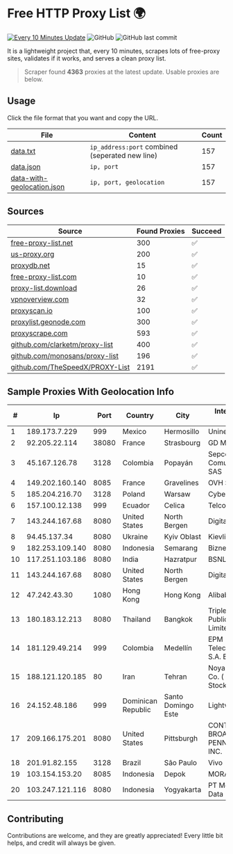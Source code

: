 
# Free HTTP Proxy List 🌍

[![Every 10 Minutes Update](https://github.com/mertguvencli/http-proxy-list/actions/workflows/main.yml/badge.svg?branch=main)](https://github.com/mertguvencli/http-proxy-list/actions/workflows/main.yml)
![GitHub](https://img.shields.io/github/license/mertguvencli/http-proxy-list)
![GitHub last commit](https://img.shields.io/github/last-commit/mertguvencli/http-proxy-list)

It is a lightweight project that, every 10 minutes, scrapes lots of free-proxy sites, validates if it works, and serves a clean proxy list.


> Scraper found **4363** proxies at the latest update. Usable proxies are below.

## Usage

Click the file format that you want and copy the URL.


|File|Content|Count|
|----|-------|-----|
|[data.txt](https://raw.githubusercontent.com/mertguvencli/http-proxy-list/main/proxy-list/data.txt)|`ip_address:port` combined (seperated new line)|157|
|[data.json](https://raw.githubusercontent.com/mertguvencli/http-proxy-list/main/proxy-list/data.json)|`ip, port`|157|
|[data-with-geolocation.json](https://raw.githubusercontent.com/mertguvencli/http-proxy-list/main/proxy-list/data-with-geolocation.json)|`ip, port, geolocation`|157|

## Sources

|Source|Found Proxies|Succeed|
|------|-------------|-------|
|[free-proxy-list.net](https://free-proxy-list.net)|300|✅|
|[us-proxy.org](https://www.us-proxy.org)|200|✅|
|[proxydb.net](http://proxydb.net)|15|✅|
|[free-proxy-list.com](https://free-proxy-list.com/?page=&port=&type%5B%5D=http&type%5B%5D=https&up_time=0&search=Search)|10|✅|
|[proxy-list.download](https://www.proxy-list.download/HTTP)|26|✅|
|[vpnoverview.com](https://vpnoverview.com/privacy/anonymous-browsing/free-proxy-servers)|32|✅|
|[proxyscan.io](https://www.proxyscan.io)|100|✅|
|[proxylist.geonode.com](https://proxylist.geonode.com/api/proxy-list?limit=300&page=1&sort_by=lastChecked&sort_type=desc&protocols=http,https)|300|✅|
|[proxyscrape.com](https://api.proxyscrape.com/v2/?request=displayproxies&protocol=http&timeout=10000&country=all&ssl=all&anonymity=all)|593|✅|
|[github.com/clarketm/proxy-list](https://raw.githubusercontent.com/clarketm/proxy-list/master/proxy-list-raw.txt)|400|✅|
|[github.com/monosans/proxy-list](https://raw.githubusercontent.com/monosans/proxy-list/main/proxies/http.txt)|196|✅|
|[github.com/TheSpeedX/PROXY-List](https://raw.githubusercontent.com/TheSpeedX/PROXY-List/master/http.txt)|2191|✅|


## Sample Proxies With Geolocation Info

|#|Ip|Port|Country|City|Internet Service Provider|
|-|--|----|-------|----|-------------------------|
|1|189.173.7.229|999|Mexico|Hermosillo|Uninet S.A. de C.V|
|2|92.205.22.114|38080|France|Strasbourg|GD MASS Network|
|3|45.167.126.78|3128|Colombia|Popayán|Sepcom Comunicaciones SAS|
|4|149.202.160.140|8085|France|Gravelines|OVH SAS|
|5|185.204.216.70|3128|Poland|Warsaw|Cyber_Folks S.A.|
|6|157.100.12.138|999|Ecuador|Celica|Telconet S.A|
|7|143.244.167.68|8080|United States|North Bergen|DigitalOcean, LLC|
|8|94.45.137.34|8080|Ukraine|Kyiv Oblast|Kievline LLC|
|9|182.253.109.140|8080|Indonesia|Semarang|Biznet Metronet|
|10|117.251.103.186|8080|India|Hazratpur|BSNL Internet|
|11|143.244.167.68|8080|United States|North Bergen|DigitalOcean, LLC|
|12|47.242.43.30|1080|Hong Kong|Hong Kong|Alibaba.com LLC|
|13|180.183.12.213|8080|Thailand|Bangkok|Triple T Broadband Public Company Limited|
|14|181.129.49.214|999|Colombia|Medellín|EPM Telecomunicaciones S.A. E.S.P.|
|15|188.121.120.185|80|Iran|Tehran|Noyan Abr Arvan Co. ( Private Joint Stock)|
|16|24.152.48.186|999|Dominican Republic|Santo Domingo Este|Lightwave S.R.L|
|17|209.166.175.201|8080|United States|Pittsburgh|CONTINENTAL BROADBAND PENNSYLVANIA, INC.|
|18|201.91.82.155|3128|Brazil|São Paulo|Vivo|
|19|103.154.153.20|8085|Indonesia|Depok|MORATELINDONAP|
|20|103.247.121.116|8080|Indonesia|Yogyakarta|PT Media Sarana Data|



## Contributing

Contributions are welcome, and they are greatly appreciated! Every
little bit helps, and credit will always be given.

